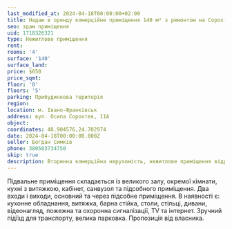 ```yaml
---
last_modified_at: 2024-04-18T00:00:00+02:00
title: Надаю в оренду комерційне приміщення 140 м² з ремонтом на Сорохтея
seo: здам приміщення
uid: 1718326321
type: Нежитлове приміщення
rent:
rooms: '4'
surface: '140'
surface_land:
price: $650
price_sqmt:
floor: '0'
floors: '5'
parking: Прибудинкова територія
region:
location: м. Івано-Франківськ
address: вул. Осипа Сорохтея, 11А
object:
coordinates: 48.904576,24.702974
date: 2024-04-18T00:00:00.000Z
seller: Богдан Симків
phone: 380503734750
skip: true
description: Вторинна комерційна нерухомість, нежитлове приміщення відремонтоване з меблями і обладнанням, придатне і готове до використання
---
```


Підвальне приміщення складається із великого залу, окремої кімнати, кухні з витяжкою, кабінет, санвузол та підсобного приміщення. Два входи і виходи, основний та через підсобне приміщення. В наявності є: кухонне обладнання, витяжка, барна стійка, столи, стільці, дивани, відеонагляд, пожежна та охоронна сигналізації, TV та інтернет. Зручний підїзд для транспорту, велика парковка. Пропозиція від власника.
